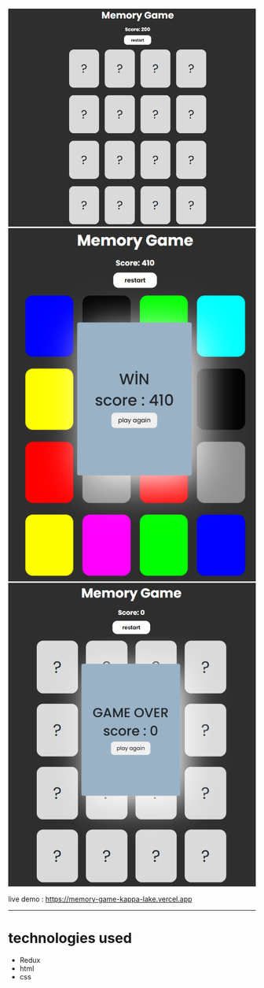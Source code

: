 ![image1](img/image.png)
![image2](img/image-1.png)
![image3](img/image-2.png)

live demo : https://memory-game-kappa-lake.vercel.app

*** 

# technologies used

- Redux
- html
- css